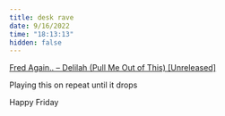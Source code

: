 ```yaml
---
title: desk rave
date: 9/16/2022
time: "18:13:13"
hidden: false
---
```


[Fred Again.. – Delilah (Pull Me Out of This) [Unreleased]](https://soundcloud.com/crescend/fred-again-delilah-pull-me-out-of-thisunreleased?utm_source=clipboard&utm_medium=text&utm_campaign=social_sharing)

Playing this on repeat until it drops

Happy Friday
